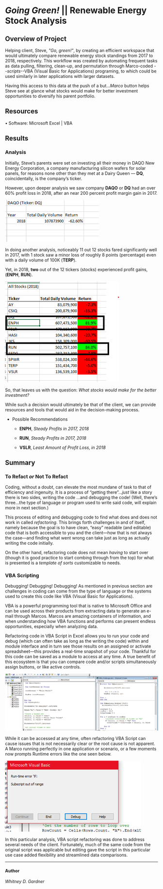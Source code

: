 
# _Going Green!_  ||  Renewable Energy Stock Analysis

## Overview of Project

Helping client, Steve, _"Go, green!"_, by creating an efficient workspace that would ultimately compare renewable energy stock standings from 2017 to 2018, respectively. This workflow was created by automating frequent tasks as data pulling, filtering, clean-up, and permutation through Marco-coded --_scripts_--VBA (Visual Basic for Applications) programing, to which could be used similarly in later applications with larger datasets. 

Having this access to this data at the push of a but…_Marco_ button helps Steve see at glance what stocks would make for better investment opportunities to diversify his parent portfolio.

## Resources

•	Software: Microsoft Excel | VBA

## Results

### Analysis 

Initially, Steve’s parents were set on investing all their money in DAQO New Energy Corporation, a company manufacturing silicon wafers for solar panels, for reasons none other than they met at a Dairy Queen — **DQ**, coincidentally, is the company’s ticker.

However, upon deeper analysis we saw company **DAQO** or **DQ** had an over 60% profit loss in 2018, after an near 200 percent profit margin gain in 2017.

![profit_loss](additionalresources/profit_loss.png)

In doing another analysis, noticeably 11 out 12 stocks fared significantly well in 2017, with 1 stock saw a minor loss of roughly 8 points (percentage) even with a daily volume of 100K (**TERP**). 

Yet, in 2018, **two** out of the 12 tickers (stocks) experienced profit gains, (**ENPH**, **RUN**).

![profit_stocks](additionalresources/profit_stocks.png)

So, that leaves us with the question: *What *stocks* would make for the better investment?* 

While such a decision would ultimately be that of the client, we can provide resources and tools that would aid in the decision-making process. 

*  Possible Recommendations
 
     * **ENPH**, *Steady Profits in 2017, 2018*
     * **RUN**,  *Steady Profits in 2017, 2018*
     
     * **VSLR**, *Least Amount of Profit Loss, in 2018*


## Summary

### To Refact _or_ Not To Refact

Coding, without a doubt, can elevate the most mundane of task to that of efficiency and ingenuity. It is a process of “getting there”…*just* like a story there is two sides, writing the code …and debugging the code! (Well, there’s three…the type of language or program used to write said code, will explain more in next section.)

This process of editing and debugging code to find what does and does not work in called _refactoring_.  This brings forth challenges in and of itself, namely because the goal is to have clean, “easy” readable (and editable) code that is both accessible to you and the client—how that is not always the case—and finding what went wrong can take just as long as actually writing the code initially. 

On the other hand, refactoring code does not mean *having* to start over (though it is good practice to start combing through from the top) for what is presented is a _template of sorts_ customizable to needs. 

### VBA Scripting

Debugging! Debugging! Debugging! As mentioned in previous section are challenges in coding can come from the type of language or the systems used to create this code like VBA (Visual Basic for Applications). 

VBA is a powerful programming tool that is native to Microsoft Office and can be used across their products from extracting data to generate an e-mail through Marcos.  Marcos are amazing containers of information, and when understanding how VBA functions and performs can present endless opportunities, especially when analyzing data.

Refactoring code in VBA Script in Excel allows you to run your code and debug (which can often take as long as the writing the code) within and module interface and in turn see those results on an assigned or activate spreadsheet—this provides a real-time snapshot of your code. Thankful for this code can be saved as a module to access at any time.  A true benefit of this ecosystem is that you can compare code and/or scripts simultaneously assign buttons, or like active controls. 

![multiple_modules](additionalresources/multiple_modules.png)

While it can be accessed at any time, often refactoring VBA Script can cause issues that is not necessarily clear or the root cause is not apparent. A Marco running perfectly in one application or scenario, or a few moments now prompts Runtime errors like the one seen below. 

![runtime_error](additionalresources/runtime_error.png)

In this particular analysis, VBA script refactoring was done to address several needs of the client. Fortunately, much of the same code from the original script was applicable but editing gave the script in this particular use case added flexibility and streamlined data comparisons.

---
#### Author
_Whitney D. Gardner_
